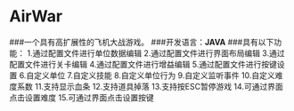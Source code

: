 # AirWar
###一个具有高扩展性的飞机大战游戏。
###开发语言：**JAVA**
###具有以下功能：
1.通过配置文件进行单位数据编辑
2.通过配置文件进行界面布局编辑
3.通过配置文件进行关卡编辑
4.通过配置文件进行增益编辑
5.通过配置文件进行按键设置
6.自定义单位
7.自定义技能
8.自定义单位行为
9.自定义监听事件
10.自定义难度系数
11.支持显示血条
12.支持道具掉落
13.支持按ESC暂停游戏
14.可通过界面点击设置难度
15.可通过界面点击设置按键
